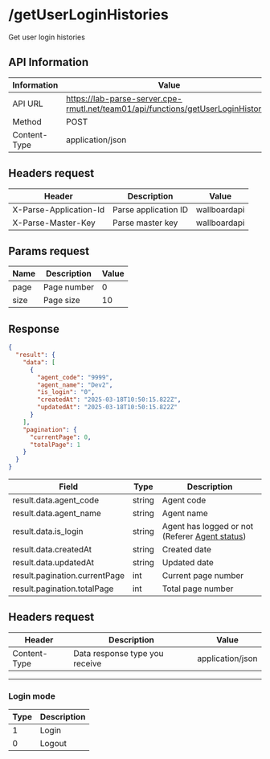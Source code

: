 # /getUserLoginHistories

Get user login histories

## API Information

| Information  | Value                                                                             |
| ------------ | --------------------------------------------------------------------------------- |
| API URL      | https://lab-parse-server.cpe-rmutl.net/team01/api/functions/getUserLoginHistories |
| Method       | POST                                                                              |
| Content-Type | application/json                                                                  |

## Headers request

| Header                 | Description          | Value        |
| ---------------------- | -------------------- | ------------ |
| X-Parse-Application-Id | Parse application ID | wallboardapi |
| X-Parse-Master-Key     | Parse master key     | wallboardapi |

## Params request

| Name | Description | Value |
| ---- | ----------- | ----- |
| page | Page number | 0     |
| size | Page size   | 10    |

## Response

```json
{
  "result": {
    "data": [
      {
        "agent_code": "9999",
        "agent_name": "Dev2",
        "is_login": "0",
        "createdAt": "2025-03-18T10:50:15.822Z",
        "updatedAt": "2025-03-18T10:50:15.822Z"
      }
    ],
    "pagination": {
      "currentPage": 0,
      "totalPage": 1
    }
  }
}
```

| Field                         | Type   | Description                                                   |
| ----------------------------- | ------ | ------------------------------------------------------------- |
| result.data.agent_code        | string | Agent code                                                    |
| result.data.agent_name        | string | Agent name                                                    |
| result.data.is_login          | string | Agent has logged or not (Referer [Agent status](#login-mode)) |
| result.data.createdAt         | string | Created date                                                  |
| result.data.updatedAt         | string | Updated date                                                  |
| result.pagination.currentPage | int    | Current page number                                           |
| result.pagination.totalPage   | int    | Total page number                                             |

## Headers request

| Header       | Description                    | Value            |
| ------------ | ------------------------------ | ---------------- |
| Content-Type | Data response type you receive | application/json |

---

### Login mode

| Type | Description |
| ---- | ----------- |
| 1    | Login       |
| 0    | Logout      |

